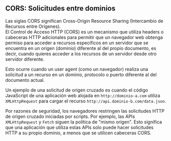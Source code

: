 ## CORS: Solicitudes entre dominios  

Las siglas CORS significan Cross-Origin Resource Sharing (Intercambio de Recursos entre Orígenes).  
El Control de Acceso HTTP (CORS) es un mecanismo que utiliza headers o cabeceras HTTP adicionales para permitir que un navegador web obtenga permiso para acceder a recursos específicos en un servidor que se encuentra en un origen (dominio) diferente al del propio documento, es decir, cuando quieres acceder a los recursos de un servidor desde otro servidor diferente.

Esto ocurre cuando un user agent (como un navegador) realiza una solicitud a un recurso en un dominio, protocolo o puerto diferente al del documento actual.

Un ejemplo de una solicitud de origen cruzado es cuando el código JavaScript de una aplicación web alojada en `http://dominio-a.com` utiliza `XMLHttpRequest` para cargar el recurso `http://api.dominio-b.com/data.json`.

Por razones de seguridad, los navegadores restringen las solicitudes HTTP de origen cruzado iniciadas por scripts. Por ejemplo, las APIs `XMLHttpRequest` y `Fetch` siguen la política de "mismo origen". Esto significa que una aplicación que utiliza estas APIs solo puede hacer solicitudes HTTP a su propio dominio, a menos que se utilicen cabeceras CORS.

